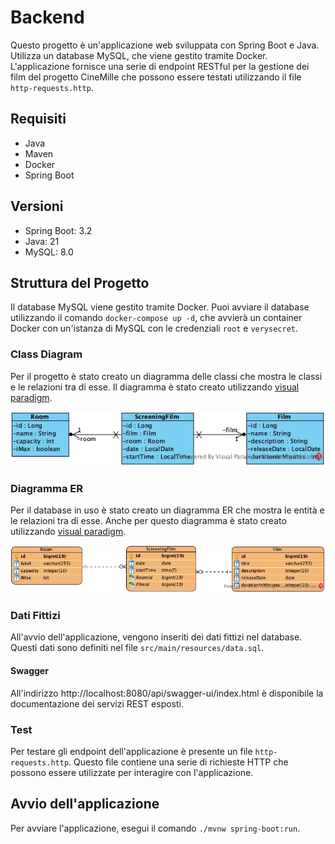 # Backend

Questo progetto è un'applicazione web sviluppata con Spring Boot e Java.
Utilizza un database MySQL, che viene gestito tramite Docker.
L'applicazione fornisce una serie di endpoint RESTful per la gestione dei film del progetto CineMille che possono essere
testati utilizzando il file `http-requests.http`.

## Requisiti

- Java
- Maven
- Docker
- Spring Boot

## Versioni

- Spring Boot: 3.2
- Java: 21
- MySQL: 8.0

## Struttura del Progetto

Il database MySQL viene gestito tramite Docker. Puoi avviare il database utilizzando il comando `docker-compose up -d`,
che avvierà un container Docker con un'istanza di MySQL con le credenziali `root` e `verysecret`.

### Class Diagram

Per il progetto è stato creato un diagramma delle classi che mostra le classi e le relazioni tra di esse.
Il diagramma è stato creato utilizzando [visual paradigm](https://www.visual-paradigm.com).

![Class Diagram](doc/class-diagram.jpg)

### Diagramma ER

Per il database in uso è stato creato un diagramma ER che mostra le entità e le relazioni tra di esse.
Anche per questo diagramma è stato creato utilizzando [visual paradigm](https://www.visual-paradigm.com).

![ER Diagram](doc/er-diagram.jpg)

### Dati Fittizi

All'avvio dell'applicazione, vengono inseriti dei dati fittizi nel database. Questi dati sono definiti nel
file `src/main/resources/data.sql`.

#### Swagger

All'indirizzo http://localhost:8080/api/swagger-ui/index.html è disponibile la documentazione dei servizi REST
esposti.

### Test

Per testare gli endpoint dell'applicazione è presente un file `http-requests.http`. Questo file contiene una serie di
richieste HTTP che possono essere utilizzate per interagire con l'applicazione.

## Avvio dell'applicazione

Per avviare l'applicazione, esegui il comando `./mvnw spring-boot:run`.
